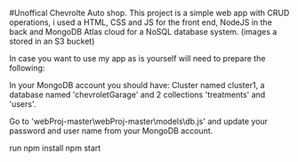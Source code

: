 #Unoffical Chevrolte Auto shop.
This project is a simple web app with CRUD operations,
i used a HTML, CSS and JS for the front end, NodeJS in the back and MongoDB Atlas cloud for a NoSQL database system.
(images a stored in an S3 bucket)

In case you want to use my app as is yourself will need to prepare the following:

In your MongoDB account you should have:
Cluster named cluster1, a database named 'chevroletGarage' and 2 collections 'treatments' and 'users'.

Go to 'webProj-master\webProj-master\models\db.js' and update your password and user name from your MongoDB account.

run
npm install
npm start
